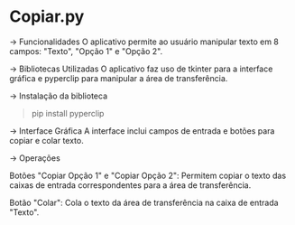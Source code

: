# Copiar.py

-> Funcionalidades
O aplicativo permite ao usuário manipular texto em 8 campos: "Texto", "Opção 1" e "Opção 2".

-> Bibliotecas Utilizadas
O aplicativo faz uso de tkinter para a interface gráfica e pyperclip para manipular a área de transferência.

-> Instalação da biblioteca
>pip install pyperclip

-> Interface Gráfica
A interface inclui campos de entrada e botões para copiar e colar texto.

-> Operações

Botões "Copiar Opção 1" e "Copiar Opção 2": Permitem copiar o texto das caixas de entrada correspondentes para a área de transferência.

Botão "Colar": Cola o texto da área de transferência na caixa de entrada "Texto".
